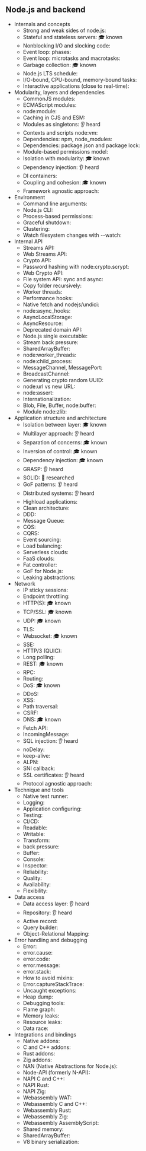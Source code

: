 ## Node.js and backend
- Internals and concepts
  - Strong and weak sides of node.js:
  - Stateful and stateless servers: 🎓 known
  - Nonblocking I/O and slocking code:
  - Event loop: phases:
  - Event loop: microtasks and macrotasks:
  - Garbage collection: 🎓 known
  - Node.js LTS schedule:
  - I/O-bound, CPU-bound, memory-bound tasks:
  - Interactive applications (close to real-time):
- Modularity, layers and dependencies
  - CommonJS modules:
  - ECMAScript modules:
  - node:module:
  - Caching in CJS and ESM:
  - Modules as singletons: 👂 heard
  - Contexts and scripts node:vm:
  - Dependencies: npm, node_modules:
  - Dependencies: package.json and package lock:
  - Module-based permissions model:
  - Isolation with modularity: 🎓 known
  - Dependency injection: 👂 heard
  - DI containers:
  - Coupling and cohesion: 🎓 known
  - Framework agnostic approach:
- Environment
  - Command line arguments:
  - Node.js CLI:
  - Process-based permissions:
  - Graceful shutdown:
  - Clustering:
  - Watch filesystem changes with --watch:
- Internal API
  - Streams API:
  - Web Streams API:
  - Crypto API:
  - Password hashing with node:crypto.scrypt:
  - Web Crypto API:
  - File system API: sync and async:
  - Copy folder recursively:
  - Worker threads:
  - Performance hooks:
  - Native fetch and nodejs/undici:
  - node:async_hooks:
  - AsyncLocalStorage:
  - AsyncResource:
  - Deprecated domain API:
  - Node.js single executable:
  - Stream back pressure:
  - SharedArrayBuffer:
  - node:worker_threads:
  - node:child_process:
  - MessageChannel, MessagePort:
  - BroadcastChannel:
  - Generating crypto random UUID:
  - node:url vs new URL:
  - node:assert:
  - Internationalization:
  - Blob, File, Buffer, node:buffer:
  - Module node:zlib:
- Application structure and architecture
  - Isolation between layer: 🎓 known
  - Multilayer approach: 👂 heard
  - Separation of concerns: 🎓 known
  - Inversion of control: 🎓 known
  - Dependency injection: 🎓 known
  - GRASP: 👂 heard
  - SOLID: 🔬 researched
  - GoF patterns: 👂 heard
  - Distributed systems: 👂 heard
  - Highload applications:
  - Clean architecture:
  - DDD:
  - Message Queue:
  - CQS:
  - CQRS:
  - Event sourcing:
  - Load balancing:
  - Serverless clouds:
  - FaaS clouds:
  - Fat controller:
  - GoF for Node.js:
  - Leaking abstractions:
- Network
  - IP sticky sessions:
  - Endpoint throttling:
  - HTTP(S): 🎓 known
  - TCP/SSL: 🎓 known
  - UDP: 🎓 known
  - TLS:
  - Websocket: 🎓 known
  - SSE:
  - HTTP/3 (QUIC):
  - Long polling:
  - REST: 🎓 known
  - RPC:
  - Routing:
  - DoS: 🎓 known
  - DDoS:
  - XSS:
  - Path traversal:
  - CSRF:
  - DNS: 🎓 known
  - Fetch API:
  - IncomingMessage:
  - SQL injection: 👂 heard
  - noDelay:
  - keep-alive:
  - ALPN:
  - SNI callback:
  - SSL certificates: 👂 heard
  - Protocol agnostic approach:
- Technique and tools
  - Native test runner:
  - Logging:
  - Application configuring:
  - Testing:
  - CI/CD:
  - Readable:
  - Writable:
  - Transform:
  - back pressure:
  - Buffer:
  - Console:
  - Inspector:
  - Reliability:
  - Quality:
  - Availability:
  - Flexibility:
- Data access
  - Data access layer: 👂 heard
  - Repository: 👂 heard
  - Active record:
  - Query builder:
  - Object-Relational Mapping:
- Error handling and debugging
  - Error:
  - error.cause:
  - error.code:
  - error.message:
  - error.stack:
  - How to avoid mixins:
  - Error.captureStackTrace:
  - Uncaught exceptions:
  - Heap dump:
  - Debugging tools:
  - Flame graph:
  - Memory leaks:
  - Resource leaks:
  - Data race:
- Integrations and bindings
  - Native addons:
  - C and C++ addons:
  - Rust addons:
  - Zig addons:
  - NAN (Native Abstractions for Node.js):
  - Node-API (formerly N-API):
  - NAPI C and C++:
  - NAPI Rust:
  - NAPI Zig:
  - Webassembly WAT:
  - Webassembly C and C++:
  - Webassembly Rust:
  - Webassembly Zig:
  - Webassembly AssemblyScript:
  - Shared memory:
  - SharedArrayBuffer:
  - V8 binary serialization: